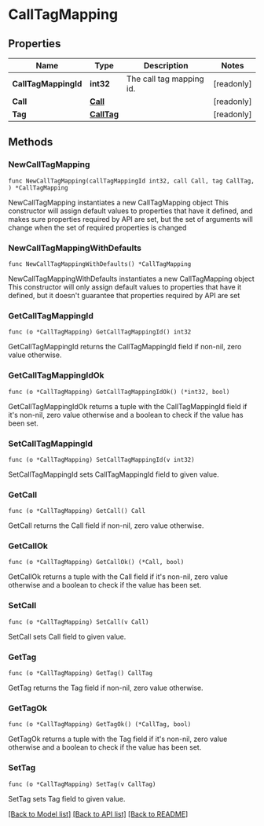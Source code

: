 # CallTagMapping

## Properties

Name | Type | Description | Notes
------------ | ------------- | ------------- | -------------
**CallTagMappingId** | **int32** | The call tag mapping id. | [readonly] 
**Call** | [**Call**](Call.md) |  | [readonly] 
**Tag** | [**CallTag**](CallTag.md) |  | [readonly] 

## Methods

### NewCallTagMapping

`func NewCallTagMapping(callTagMappingId int32, call Call, tag CallTag, ) *CallTagMapping`

NewCallTagMapping instantiates a new CallTagMapping object
This constructor will assign default values to properties that have it defined,
and makes sure properties required by API are set, but the set of arguments
will change when the set of required properties is changed

### NewCallTagMappingWithDefaults

`func NewCallTagMappingWithDefaults() *CallTagMapping`

NewCallTagMappingWithDefaults instantiates a new CallTagMapping object
This constructor will only assign default values to properties that have it defined,
but it doesn't guarantee that properties required by API are set

### GetCallTagMappingId

`func (o *CallTagMapping) GetCallTagMappingId() int32`

GetCallTagMappingId returns the CallTagMappingId field if non-nil, zero value otherwise.

### GetCallTagMappingIdOk

`func (o *CallTagMapping) GetCallTagMappingIdOk() (*int32, bool)`

GetCallTagMappingIdOk returns a tuple with the CallTagMappingId field if it's non-nil, zero value otherwise
and a boolean to check if the value has been set.

### SetCallTagMappingId

`func (o *CallTagMapping) SetCallTagMappingId(v int32)`

SetCallTagMappingId sets CallTagMappingId field to given value.


### GetCall

`func (o *CallTagMapping) GetCall() Call`

GetCall returns the Call field if non-nil, zero value otherwise.

### GetCallOk

`func (o *CallTagMapping) GetCallOk() (*Call, bool)`

GetCallOk returns a tuple with the Call field if it's non-nil, zero value otherwise
and a boolean to check if the value has been set.

### SetCall

`func (o *CallTagMapping) SetCall(v Call)`

SetCall sets Call field to given value.


### GetTag

`func (o *CallTagMapping) GetTag() CallTag`

GetTag returns the Tag field if non-nil, zero value otherwise.

### GetTagOk

`func (o *CallTagMapping) GetTagOk() (*CallTag, bool)`

GetTagOk returns a tuple with the Tag field if it's non-nil, zero value otherwise
and a boolean to check if the value has been set.

### SetTag

`func (o *CallTagMapping) SetTag(v CallTag)`

SetTag sets Tag field to given value.



[[Back to Model list]](../README.md#documentation-for-models) [[Back to API list]](../README.md#documentation-for-api-endpoints) [[Back to README]](../README.md)


